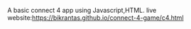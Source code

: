 A basic connect 4 app using Javascript,HTML.
live website:https://bikrantas.github.io/connect-4-game/c4.html
